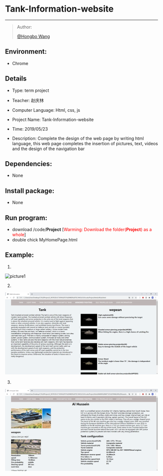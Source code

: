 # **Tank-Information-website**

-----

>  Author: 
>  
>  [@Hongbo Wang ](https://github.com/BOBWang1117)
>
>  

## **Environment:**

- Chrome

  

## **Details**

- Type: term project

- Teacher: 赵庆林

- Computer Language: Html, css, js

- Project Name: Tank-Information-website

- Time: 2019/05/23

- Description: Complete the design of the web page by writing html language, this web page completes the insertion of pictures, text, videos and the design of the navigation bar

  

## **Dependencies:** 

- None



## **Install package:**

- None




## **Run program:**

- download /code/**Project** [<font color=red>Warming: Download the folder(**Project**) as a whole</font>]
- double chick MyHomePage.html



## **Example:**

1. 
![picture1](./picture/1.PNG)

   

2. 
![picture1](./picture/2.PNG)

   

3. 
![picture1](./picture/3.PNG)

